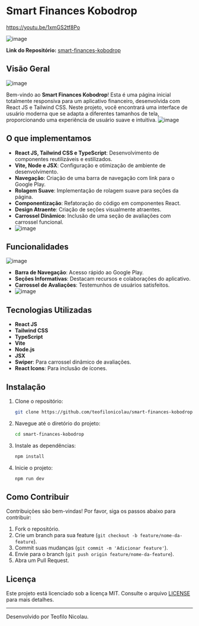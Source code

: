# Smart Finances Kobodrop
https://youtu.be/1xmGS2tf8Po

![image](https://github.com/user-attachments/assets/29997add-5f21-4a23-b941-5dda1f08614a)


**Link do Repositório:** [smart-finances-kobodrop](https://github.com/teofilonicolau/smart-finances-kobodrop.git)

## Visão Geral

![image](https://github.com/user-attachments/assets/0127daa3-c392-4375-869d-884eeee30967)


Bem-vindo ao **Smart Finances Kobodrop**! Esta é uma página inicial totalmente responsiva para um aplicativo financeiro, desenvolvida com React JS e Tailwind CSS. Neste projeto, você encontrará uma interface de usuário moderna que se adapta a diferentes tamanhos de tela, proporcionando uma experiência de usuário suave e intuitiva.
![image](https://github.com/user-attachments/assets/19ee190d-c464-4e7a-b415-d5f0c091799e)


## O que implementamos

- **React JS, Tailwind CSS e TypeScript**: Desenvolvimento de componentes reutilizáveis e estilizados.
- **Vite, Node e JSX**: Configuração e otimização de ambiente de desenvolvimento.
- **Navegação**: Criação de uma barra de navegação com link para o Google Play.
- **Rolagem Suave**: Implementação de rolagem suave para seções da página.
- **Componentização**: Refatoração do código em componentes React.
- **Design Atraente**: Criação de seções visualmente atraentes.
- **Carrossel Dinâmico**: Inclusão de uma seção de avaliações com carrossel funcional.
- 
  ![image](https://github.com/user-attachments/assets/67ac08fe-ec59-475e-9a3b-23db8f669f2f)


## Funcionalidades
![image](https://github.com/user-attachments/assets/8fa405f4-7e1c-4b74-8e5b-e1b00603f4c2)


- **Barra de Navegação**: Acesso rápido ao Google Play.
- **Seções Informativas**: Destacam recursos e colaborações do aplicativo.
- **Carrossel de Avaliações**: Testemunhos de usuários satisfeitos.
- ![image](https://github.com/user-attachments/assets/452588a9-187f-42b2-ad11-b26e7a5ffc2e)


## Tecnologias Utilizadas

- **React JS**
- **Tailwind CSS**
- **TypeScript**
- **Vite**
- **Node.js**
- **JSX**
- **Swiper**: Para carrossel dinâmico de avaliações.
- **React Icons**: Para inclusão de ícones.

## Instalação

1. Clone o repositório:
    ```sh
    git clone https://github.com/teofilonicolau/smart-finances-kobodrop.git
    ```

2. Navegue até o diretório do projeto:
    ```sh
    cd smart-finances-kobodrop
    ```

3. Instale as dependências:
    ```sh
    npm install
    ```

4. Inicie o projeto:
    ```sh
    npm run dev
    ```

## Como Contribuir

Contribuições são bem-vindas! Por favor, siga os passos abaixo para contribuir:

1. Fork o repositório.
2. Crie um branch para sua feature (`git checkout -b feature/nome-da-feature`).
3. Commit suas mudanças (`git commit -m 'Adicionar feature'`).
4. Envie para o branch (`git push origin feature/nome-da-feature`).
5. Abra um Pull Request.

## Licença

Este projeto está licenciado sob a licença MIT. Consulte o arquivo [LICENSE](LICENSE) para mais detalhes.

---

Desenvolvido  por Teofilo Nicolau.
